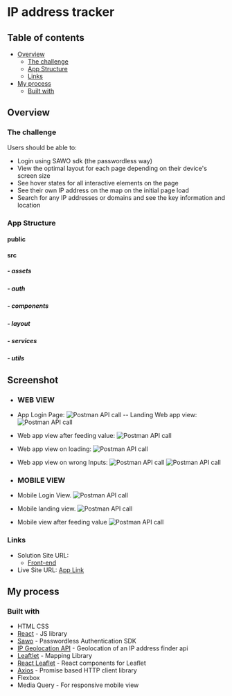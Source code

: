 # IP address tracker

## Table of contents

- [Overview](#overview)
  - [The challenge](#the-challenge)
  - [App Structure](#folder-structure)
  - [Links](#links)
- [My process](#my-process)
  - [Built with](#built-with)

## Overview

### The challenge

Users should be able to:

- Login using SAWO sdk (the passwordless way)
- View the optimal layout for each page depending on their device's screen size
- See hover states for all interactive elements on the page
- See their own IP address on the map on the initial page load
- Search for any IP addresses or domains and see the key information and location

### App Structure

#### public
#### src
  ##### - assets
  ##### - auth
  ##### - components
  ##### - layout
  ##### - services
  ##### - utils

## Screenshot

- ### **WEB VIEW**
- App Login Page:
  ![Postman API call](./Screenshots/loginpage.png)
-- Landing Web app view:
  ![Postman API call](./Screenshots/landing-app-page.png)
- Web app view after feeding value:
  ![Postman API call](./Screenshots/app.png)
- Web app view on loading:
  ![Postman API call](./Screenshots/loading.png)
- Web app view on wrong Inputs:
  ![Postman API call](./Screenshots/snackbarmessage.png)
  ![Postman API call](./Screenshots/snackbarmessage2.png)

- ### **MOBILE VIEW**

- Mobile Login View.
  ![Postman API call](./Screenshots/mobile-login.png)
- Mobile landing view.
  ![Postman API call](./Screenshots/mobile-app.png)
- Mobile view after feeding value 
  ![Postman API call](./screenshots/mobile-value.png)


### Links

- Solution Site URL:
  - [Front-end](https://github.com/Pinakee15/ip-address-tracker-app)
- Live Site URL: [App Link](https://ip-address-tracker-pinakee.herokuapp.com)

## My process

### Built with
- HTML CSS
- [React](https://reactjs.org/) - JS library
- [Sawo](https://sawolabs.com/) - Passwordless Authentication SDK
- [IP Geolocation API](https://geo.ipify.org/) - Geolocation of an IP address finder api
- [Leaftlet](https://leafletjs.com/) - Mapping Library
- [React Leaflet](https://react-leaflet.js.org/) - React components for Leaflet
- [Axios](https://axios-http.com/) - Promise based HTTP client library
- Flexbox
- Media Query - For responsive mobile view
